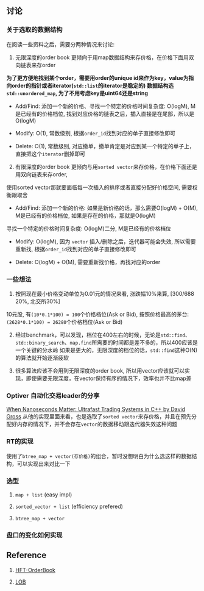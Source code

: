 ## 讨论

### 关于选取的数据结构
在阅读一些资料之后，需要分两种情况来讨论:

1. 无限深度的order book
更倾向于用map数据结构来存价格，在价格下面用双向链表来存order

**为了更方便地找到某个order，需要用order的unique id来作为key，value为指向order的指针或者iterator(`std::list`的iterator是稳定的)
数据结构选`std::unordered_map`, 为了不用考虑key是uint64还是string**

- Add/Find: 添加一个新的价格、寻找一个特定的价格时间复杂度: O(logM), M是已经有的价格档位, 找到对应价格的链表之后，插入直接是在尾部，所以是O(logM)

- Modify: O(1), 常数级别, 根据`order_id`找到对应的单子直接修改即可

- Delete: O(1), 常数级别, 对应撤单，撤单肯定是对应到某一个特定的单子上，直接把这个`iterator`删掉即可

2. 有限深度的order book
更倾向与用`sorted vector`来存价格，在价格下面还是用双向链表来存order,

使用sorted vector那就要面临每一次插入的排序或者直接分配好价格空间, 需要权衡跟取舍

- Add/Find: 
添加一个新的价格: 如果是新价格的话，那么需要O(logM) + O(M), M是已经有的价格档位, 如果是存在的价格，那就是O(logM)

寻找一个特定的价格时间复杂度: O(logM)二分, M是已经有的价格档位

- Modify: O(logM), 因为 `vector` 插入/删除之后，迭代器可能会失效, 所以需要重新找, 根据`order_id`找到对应的单子直接修改即可

- Delete: O(logM) + O(M), 需要重新找价格，再找对应的order

### 一些想法
1. 按照现在最小价格变动单位为0.01元的情况来看, 涨跌幅10%来算, [300/688 20%, 北交所30%]

10元股, 有`(10*0.1*100) = 100`个价格档位(Ask or Bid), 按照价格最高的茅台:`(2628*0.1*100) = 26280`个价格档位(Ask or Bid)

2. 经过benchmark，可以发现，档位在400左右的时候，无论是`std::find`、`std::binary_search`、`map.find`所需要的时间都是差不多的，所以400应该是一个关键的分水岭
如果是更大的，无限深度的档位的话，`std::find`这种O(N)的算法就开始逐渐疲软

3. 很多算法应该不会用到无限深度的order book, 所以用vector应该就可以实现，即使需要无限深度，在vector保持有序的情况下，效率也并不比map差

### Optiver 自动化交易leader的分享
[When Nanoseconds Matter: Ultrafast Trading Systems in C++ by David Gross](https://github.com/CppCon/CppCon2024)
从他的实现里面来看，也是选取了`sorted vector`来存价格，并且在预先分配好内存的情况下，并不会存在`vector`的数据移动跟迭代器失效这种问题

### RT的实现
使用了`btree_map + vector(存价格)`的组合，暂时没想明白为什么选这样的数据结构，可以实现出来对比一下

### 选型
1. `map + list` (easy impl)

2. `sorted_vector + list` (efficiency prefered)

3. `btree_map + vector`

### 盘口的变化如何实现



## Reference
1. [HFT-OrderBook](https://github.com/Crypto-toolbox/HFT-Orderbook)

2. [LOB](https://web.archive.org/web/20110219163448/http://howtohft.wordpress.com/2011/02/15/how-to-build-a-fast-limit-order-book/)
